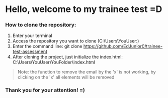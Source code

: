 # Hello, welcome to my trainee test =D

### How to clone the repository:

1. Enter your terminal
2. Access the repository you want to clone (C:\Users\YouUser:)
3. Enter the command line: git clone https://github.com/EdJunior0/trainee-test-assessment
4. After cloning the project, just initialize the index.html: C:\Users\YouUser\YouFolder\index.html

>Note: the function to remove the email by the 'x' is not working, by clicking on the 'x' all elements will be removed

### Thank you for your attention! =)
